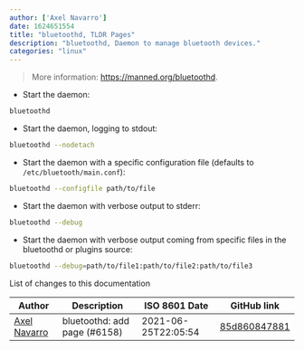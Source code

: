 ```yaml
---
author: ['Axel Navarro']
date: 1624651554
title: "bluetoothd, TLDR Pages"
description: "bluetoothd, Daemon to manage bluetooth devices."
categories: "linux"
---
```

> More information: <https://manned.org/bluetoothd>.

- Start the daemon:

```bash
bluetoothd
```

- Start the daemon, logging to stdout:

```bash
bluetoothd --nodetach
```

- Start the daemon with a specific configuration file (defaults to `/etc/bluetooth/main.conf`):

```bash
bluetoothd --configfile path/to/file
```

- Start the daemon with verbose output to stderr:

```bash
bluetoothd --debug
```

- Start the daemon with verbose output coming from specific files in the bluetoothd or plugins source:

```bash
bluetoothd --debug=path/to/file1:path/to/file2:path/to/file3
```
List of changes to this documentation


Author | Description | ISO 8601 Date | GitHub link
------|-----|-----|-----
[Axel Navarro](mailto:navarroaxel@gmail.com) | bluetoothd: add page (#6158) | 2021-06-25T22:05:54 | [85d860847881](https://github.com/tldr-pages/tldr/commit/85d8608478815aeb38888b3658632832e1710f9e)

